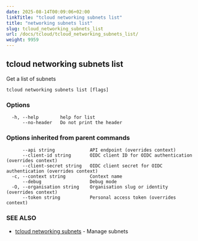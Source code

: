 ```yaml
---
date: 2025-08-14T00:09:06+02:00
linkTitle: "tcloud networking subnets list"
title: "networking subnets list"
slug: tcloud_networking_subnets_list
url: /docs/tcloud/tcloud_networking_subnets_list/
weight: 9959
---
```

## tcloud networking subnets list

Get a list of subnets

```
tcloud networking subnets list [flags]
```

### Options

```
  -h, --help        help for list
      --no-header   Do not print the header
```

### Options inherited from parent commands

```
      --api string             API endpoint (overrides context)
      --client-id string       OIDC client ID for OIDC authentication (overrides context)
      --client-secret string   OIDC client secret for OIDC authentication (overrides context)
  -c, --context string         Context name
      --debug                  Debug mode
  -O, --organisation string    Organisation slug or identity (overrides context)
      --token string           Personal access token (overrides context)
```

### SEE ALSO

* [tcloud networking subnets](/docs/tcloud/tcloud_networking_subnets/)	 - Manage subnets

